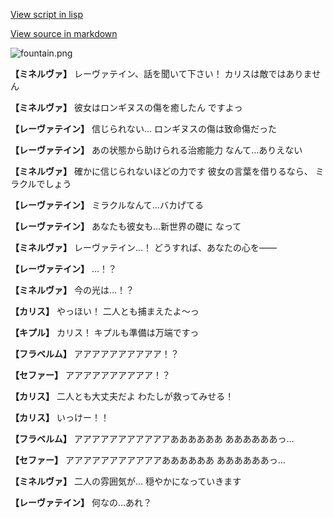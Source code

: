 [View script in lisp](../scripts/210122123.txt)

[View source in markdown](210122123.md)

![fountain.png](../images/backgrounds/fountain.png)

**【ミネルヴァ】**
レーヴァテイン、話を聞いて下さい！
カリスは敵ではありません

**【ミネルヴァ】**
彼女はロンギヌスの傷を癒したん
ですよっ

**【レーヴァテイン】**
信じられない…
ロンギヌスの傷は致命傷だった

**【レーヴァテイン】**
あの状態から助けられる治癒能力
なんて…ありえない

**【ミネルヴァ】**
確かに信じられないほどの力です
彼女の言葉を借りるなら、
ミラクルでしょう

**【レーヴァテイン】**
ミラクルなんて…バカげてる

**【レーヴァテイン】**
あなたも彼女も…新世界の礎に
なって

**【ミネルヴァ】**
レーヴァテイン…！
どうすれば、あなたの心を――

**【レーヴァテイン】**
…！？

**【ミネルヴァ】**
今の光は…！？

**【カリス】**
やっほい！
二人とも捕まえたよ～っ

**【キプル】**
カリス！
キプルも準備は万端ですっ

**【フラベルム】**
アアアアアアアアアア！？

**【セファー】**
アアアアアアアアアア！？

**【カリス】**
二人とも大丈夫だよ
わたしが救ってみせる！

**【カリス】**
いっけー！！

**【フラベルム】**
アアアアアアアアアアアああああああ
ああああああっ…

**【セファー】**
アアアアアアアアアアアああああああ
ああああああっ…

**【ミネルヴァ】**
二人の雰囲気が…
穏やかになっていきます

**【レーヴァテイン】**
何なの…あれ？